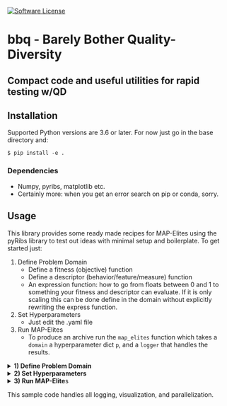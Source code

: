 

[![Software License](https://img.shields.io/badge/license-MIT-brightgreen.svg?style=flat-square)](./LICENSE) 

# bbq - Barely Bother Quality-Diversity
## Compact code and useful utilities for rapid testing w/QD

## Installation

Supported Python versions are 3.6 or later. For now just go in the base directory and:

```
$ pip install -e .

```
### Dependencies
- Numpy, pyribs, matplotlib etc. 
- Certainly more: when you get an error search on pip or conda, sorry.


## Usage

This library provides some ready made recipes for MAP-Elites using the pyRibs library to test out ideas with minimal setup and boilerplate. To get started just:

1. Define Problem Domain
   - Define a fitness (objective) function 
   - Define a descriptor (behavior/feature/measure) function
   - An expression function: how to go from floats between 0 and 1 to something your fitness and descriptor can evaluate. If it is only scaling this can be done define in the domain without explicitly rewriting the express function.
2. Set Hyperparameters
   - Just edit the .yaml file
3. Run MAP-Elites
   - To produce an archive run the `map_elites` function which takes a `domain` a hyperparameter dict `p`, and a `logger` that handles the results.

<details> 
<summary><b>1) Define Problem Domain</b></summary>

```python
""" Example using Rastrigin Function """

from ribs_helpers import RibsDomain # Base class for ribs domains

class Rastrigin(RibsDomain):
    def __init__(self, n_dof=10, n_desc=2, x_scale=[-5,5]):
        RibsDomain.__init__(self, n_dof, n_desc, x_scale)  
    
    def _fitness(self, x):        
        f = 10 * x.shape[0] + (x * x - 10 * np.cos(2 * math.pi * x)).sum()
        return -f + x.shape[0]**6 # Scale to make QD score increasing
    
    def _desc(self, x):
        return np.array(x[0:self.n_desc])
```
</details> 

<details> 
<summary><b>2) Set Hyperparameters</b></summary>

```yaml
name: 'rastrigin'

# -- Compute -- #
n_workers: 4

# -- Domain -- #
dof: 4
param_bounds: [-2, 2]
desc_bounds:
- [-2, 2]
- [-2, 2]
desc_labels:
- [Param 1]
- [Param 2]
iso_strength: 0.1

# -- MAP-Elites -- #
grid_res: [32, 32]
n_init: 512
n_gens: 50
n_emitters: 8
n_batch: 64

# -- Logging -- #
print_rate: 5 # Print to console
plot_rate: 5  # Plot graphs
save_rate: 50 # Save archive

```
</details> 



<details> 
<summary><b>3) Run MAP-Elite</b>s</summary>

```python
""" Running MAP-Elites with the Rastrigin Function """
import yaml
from map_elites import map_elites
from ribs_logger import RibsLogger
from domain_example import Rastrigin

def run_me(config_file='config.yaml'):
    p = yaml.load(open(config_file, "r"), Loader=yaml.FullLoader)
    domain = Rastrigin(n_dof=p['dof'], 
                       n_desc=len(p['desc_bounds']),
                       x_scale=p['param_bounds'])
    logger = RibsLogger(p, save_meta=True, copy_config=config_file, clear=False)
    archive = map_elites(domain, p, logger)    
    logger.zip_results()
```
</details> 

This sample code handles all logging, visualization, and parallelization.
